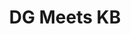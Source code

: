 ---
title: DG Meets KB
layout: default
file_image: /uploads/strategic1.jpg
image_caption_text: |-
  From L-R in this image splecificy
image_description: |-
  bloah bloah blah of this image...
---